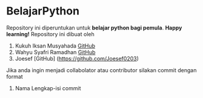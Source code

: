 # BelajarPython
Repository ini diperuntukan untuk **belajar python bagi pemula**. **Happy learning!**
Repository ini dibuat oleh
1. Kukuh Iksan Musyahada [GitHub](https://github.com/KukuhIksanMusyahada)
2. Wahyu Syafri Ramadhan [GitHub](https://github.com/wahyusyafri2)
3. Joesef [GitHub] (https://github.com/Joesef0203)

Jika anda ingin menjadi collabolator atau contributor silakan commit dengan format
1. Nama Lengkap-isi commit
